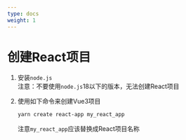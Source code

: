 ```yaml
---
type: docs
weight: 1
---
```


# 创建React项目

1. 安装`node.js`  
   注意：不要使用`node.js`18以下的版本，无法创建React项目
2. 使用如下命令来创建Vue3项目
   ```bash
   yarn create react-app my_react_app
   ```

   注意`my_react_app`应该替换成React项目名称